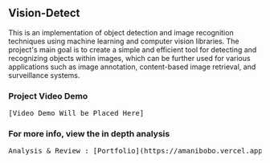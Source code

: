 ## Vision-Detect
This is an implementation of object detection and image recognition techniques using machine learning and computer vision libraries. The project's main goal is to create a simple and efficient tool for detecting and recognizing objects within images, which can be further used for various applications such as image annotation, content-based image retrieval, and surveillance systems.

### Project Video Demo
<pre>
[Video Demo Will be Placed Here]
</pre>

### For more info, view the in depth analysis
<pre>
Analysis & Review : [Portfolio](https://amanibobo.vercel.app)
</pre>
